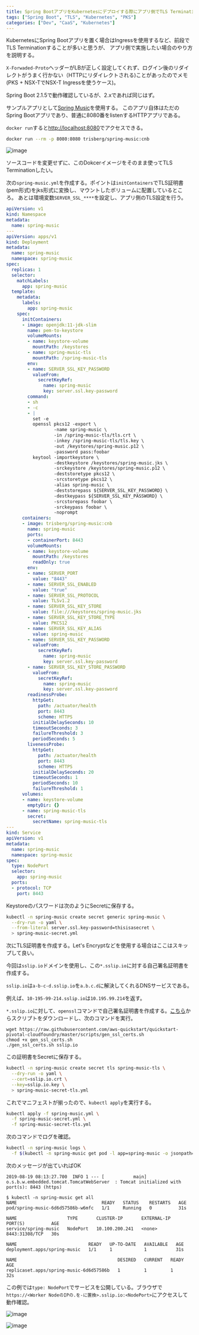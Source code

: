 ```yaml
---
title: Spring BootアプリをKubernetesにデプロイする際にアプリ側でTLS Terminationをするメモ
tags: ["Spring Boot", "TLS", "Kubernetes", "PKS"]
categories: ["Dev", "CaaS", "Kubernetes"]
---
```


KubernetesにSpring Bootアプリを置く場合はIngressを使用するなど、前段でTLS Terminationすることが多いと思うが、
アプリ側で実施したい場合のやり方を説明する。

`X-Forwaded-Proto`ヘッダーがLBが正しく設定してくれず、ログイン後のリダイレクトがうまく行かない（HTTPにリダイレクトされる)ことがあったのでメモ(PKS + NSX-TでNSX-T Ingressを使うケース)。

Spring Boot 2.1.5で動作確認しているが、2.xであれば同じはず。

サンプルアプリとして[Spring Music](https://github.com/cloudfoundry-samples/spring-music)を使用する。
このアプリ自体はただのSpring Bootアプリであり、普通に8080番をlistenするHTTPアプリである。

`docker run`すると[http://localhost:8080](http://localhost:8080)でアクセスできる。
```bash
docker run --rm -p 8080:8080 trisberg/spring-music:cnb
```

![image](https://user-images.githubusercontent.com/106908/63246500-c60e7100-c29d-11e9-951f-074a7de57184.png)


ソースコードを変更せずに、このDokcerイメージをそのまま使ってTLS Terminationしたい。

次の`spring-music.yml`を作成する。ポイントは`initContainers`でTLS証明書(pem形式)をjks形式に変換し、マウントしたボリュームに配置しているところ。
あとは環境変数`SERVER_SSL_****`を設定し、アプリ側のTLS設定を行う。

```yaml
apiVersion: v1
kind: Namespace
metadata:
  name: spring-music
---
apiVersion: apps/v1
kind: Deployment
metadata:
  name: spring-music
  namespace: spring-music
spec:
  replicas: 1
  selector:
    matchLabels:
      app: spring-music
  template:
    metadata:
      labels:
        app: spring-music
    spec:
      initContainers:
      - image: openjdk:11-jdk-slim
        name: pem-to-keystore
        volumeMounts:
        - name: keystore-volume
          mountPath: /keystores
        - name: spring-music-tls
          mountPath: /spring-music-tls
        env:
        - name: SERVER_SSL_KEY_PASSWORD
          valueFrom:
            secretKeyRef:
              name: spring-music
              key: server.ssl.key-password
        command:          
        - sh
        - -c
        - |
          set -e
          openssl pkcs12 -export \
                  -name spring-music \
                  -in /spring-music-tls/tls.crt \
                  -inkey /spring-music-tls/tls.key \
                  -out /keystores/spring-music.p12 \
                  -password pass:foobar
          keytool -importkeystore \
                  -destkeystore /keystores/spring-music.jks \
                  -srckeystore /keystores/spring-music.p12 \
                  -deststoretype pkcs12 \
                  -srcstoretype pkcs12 \
                  -alias spring-music \
                  -deststorepass ${SERVER_SSL_KEY_PASSWORD} \
                  -destkeypass ${SERVER_SSL_KEY_PASSWORD} \
                  -srcstorepass foobar \
                  -srckeypass foobar \
                  -noprompt
      containers:
      - image: trisberg/spring-music:cnb
        name: spring-music
        ports:
        - containerPort: 8443
        volumeMounts:
        - name: keystore-volume
          mountPath: /keystores
          readOnly: true
        env:
        - name: SERVER_PORT
          value: "8443"
        - name: SERVER_SSL_ENABLED
          value: "true"
        - name: SERVER_SSL_PROTOCOL
          value: TLSv1.2
        - name: SERVER_SSL_KEY_STORE
          value: file:///keystores/spring-music.jks
        - name: SERVER_SSL_KEY_STORE_TYPE
          value: PKCS12
        - name: SERVER_SSL_KEY_ALIAS
          value: spring-music
        - name: SERVER_SSL_KEY_PASSWORD
          valueFrom:
            secretKeyRef:
              name: spring-music
              key: server.ssl.key-password
        - name: SERVER_SSL_KEY_STORE_PASSWORD
          valueFrom:
            secretKeyRef:
              name: spring-music
              key: server.ssl.key-password
        readinessProbe:
          httpGet:
            path: /actuator/health
            port: 8443
            scheme: HTTPS
          initialDelaySeconds: 10
          timeoutSeconds: 3
          failureThreshold: 3
          periodSeconds: 5
        livenessProbe:
          httpGet:
            path: /actuator/health
            port: 8443
            scheme: HTTPS
          initialDelaySeconds: 20
          timeoutSeconds: 1
          periodSeconds: 10
          failureThreshold: 1
      volumes:
      - name: keystore-volume
        emptyDir: {}
      - name: spring-music-tls
        secret:
          secretName: spring-music-tls
---
kind: Service
apiVersion: v1
metadata:
  name: spring-music
  namespace: spring-music
spec:
  type: NodePort
  selector:
    app: spring-music
  ports:
  - protocol: TCP
    port: 8443
```

Keystoreのパスワードは次のようにSecretに保存する。

```bash
kubectl -n spring-music create secret generic spring-music \
  --dry-run -o yaml \
  --from-literal server.ssl.key-password=thisisasecret \
  > spring-music-secret.yml
```

次にTLS証明書を作成する。Let's Encryptなどを使用する場合はここはスキップして良い。

今回は`sslip.io`ドメインを使用し、この`*.sslip.io`に対する自己署名証明書を作成する。

`sslip.io`は`a-b-c-d.sslip.io`を`a.b.c.d`に解決してくれるDNSサービスである。

例えば、`10-195-99-214.sslip.io`は`10.195.99.214`を返す。

`*.sslip.io`に対して、`openssl`コマンドで自己署名証明書を作成する。[こちら](https://raw.githubusercontent.com/aws-quickstart/quickstart-pivotal-cloudfoundry/master/scripts/gen_ssl_certs.sh)からスクリプトをダウンロードし、次のコマンドを実行。

```
wget https://raw.githubusercontent.com/aws-quickstart/quickstart-pivotal-cloudfoundry/master/scripts/gen_ssl_certs.sh
chmod +x gen_ssl_certs.sh
./gen_ssl_certs.sh sslip.io
```

この証明書をSecretに保存する。

```bash
kubectl -n spring-music create secret tls spring-music-tls \
  --dry-run -o yaml \
  --cert=sslip.io.crt \
  --key=sslip.io.key \
  > spring-music-secret-tls.yml
```

これでマニフェストが揃ったので、`kubectl apply`を実行する。

```bash
kubectl apply -f spring-music.yml \
  -f spring-music-secret.yml \
  -f spring-music-secret-tls.yml
```

次のコマンドでログを確認。

```bash
kubectl -n spring-music logs \
  -f $(kubectl -n spring-music get pod -l app=spring-music -o jsonpath='{.items[0].metadata.name}')
```

次のメッセージが出ていればOK

```
2019-08-19 08:13:27.700  INFO 1 --- [           main] o.s.b.w.embedded.tomcat.TomcatWebServer  : Tomcat initialized with port(s): 8443 (https)
```


```
$ kubectl -n spring-music get all
NAME                                READY   STATUS    RESTARTS   AGE
pod/spring-music-6d6d57586b-w6mfc   1/1     Running   0          31s

NAME                   TYPE       CLUSTER-IP       EXTERNAL-IP   PORT(S)          AGE
service/spring-music   NodePort   10.100.200.241   <none>        8443:31308/TCP   30s

NAME                           READY   UP-TO-DATE   AVAILABLE   AGE
deployment.apps/spring-music   1/1     1            1           31s

NAME                                      DESIRED   CURRENT   READY   AGE
replicaset.apps/spring-music-6d6d57586b   1         1         1       32s
```

この例では`type: NodePort`でサービスを公開している。ブラウザで`https://<Worker NodeのIPの.を-に置換>.sslip.io:<NodePort>`にアクセスして動作確認。

![image](https://user-images.githubusercontent.com/106908/63249916-6e740380-c2a5-11e9-8551-e49e300a21c0.png)

![image](https://user-images.githubusercontent.com/106908/63249944-7cc21f80-c2a5-11e9-879d-3709efd09856.png)
